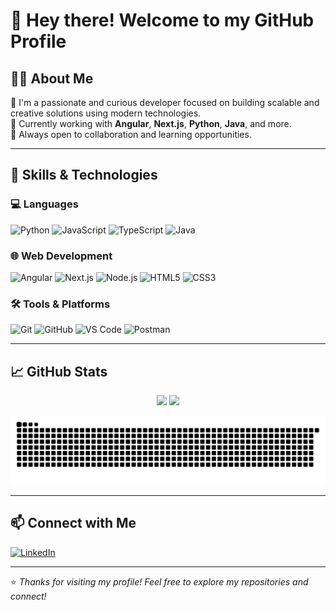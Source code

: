 # 👋 Hey there! Welcome to my GitHub Profile

## 🙋‍♂️ About Me
🎯 I'm a passionate and curious developer focused on building scalable and creative solutions using modern technologies.  
🚀 Currently working with **Angular**, **Next.js**, **Python**, **Java**, and more.  
🤝 Always open to collaboration and learning opportunities.

---

## 🧠 Skills & Technologies

### 💻 Languages
![Python](https://img.shields.io/badge/-Python-3776AB?style=flat&logo=python&logoColor=white)
![JavaScript](https://img.shields.io/badge/-JavaScript-F7DF1E?style=flat&logo=javascript&logoColor=black)
![TypeScript](https://img.shields.io/badge/-TypeScript-3178C6?style=flat&logo=typescript&logoColor=white)
![Java](https://img.shields.io/badge/-Java-007396?style=flat&logo=java&logoColor=white)

### 🌐 Web Development
![Angular](https://img.shields.io/badge/-Angular-DD0031?style=flat&logo=angular&logoColor=white)
![Next.js](https://img.shields.io/badge/-Next.js-000000?style=flat&logo=nextdotjs&logoColor=white)
![Node.js](https://img.shields.io/badge/-Node.js-339933?style=flat&logo=nodedotjs&logoColor=white)
![HTML5](https://img.shields.io/badge/-HTML5-E34F26?style=flat&logo=html5&logoColor=white)
![CSS3](https://img.shields.io/badge/-CSS3-1572B6?style=flat&logo=css3&logoColor=white)

### 🛠️ Tools & Platforms
![Git](https://img.shields.io/badge/-Git-F05032?style=flat&logo=git&logoColor=white)
![GitHub](https://img.shields.io/badge/-GitHub-181717?style=flat&logo=github&logoColor=white)
![VS Code](https://img.shields.io/badge/-VS%20Code-007ACC?style=flat&logo=visual-studio-code&logoColor=white)
![Postman](https://img.shields.io/badge/-Postman-FF6C37?style=flat&logo=postman&logoColor=white)

---

## 📈 GitHub Stats

<p align="center">
  <img src="https://github-readme-stats.vercel.app/api?username=Hidekazu-Takayama&show_icons=true&theme=radical" width="48%" />
  <img src="https://github-readme-stats.vercel.app/api/top-langs/?username=Hidekazu-Takayama&layout=compact&theme=radical" width="48%" />
</p>

<picture>
  <source media="(prefers-color-scheme: dark)" srcset="https://raw.githubusercontent.com/Hidekazu-Takayama/Hidekazu-Takayama/output/github-contribution-grid-snake-dark.svg">
  <source media="(prefers-color-scheme: light)" srcset="https://raw.githubusercontent.com/Hidekazu-Takayama/Hidekazu-Takayama/output/github-contribution-grid-snake.svg">
  <img alt="github contribution grid snake animation" src="https://raw.githubusercontent.com/Hidekazu-Takayama/Hidekazu-Takayama/output/github-contribution-grid-snake.svg">
</picture>

---



## 📫 Connect with Me
[![LinkedIn](https://img.shields.io/badge/-LinkedIn-0A66C2?style=flat&logo=linkedin&logoColor=white)](https://www.linkedin.com/in/hidekazu-takayama-00413a149/)

---

⭐️ *Thanks for visiting my profile! Feel free to explore my repositories and connect!*
